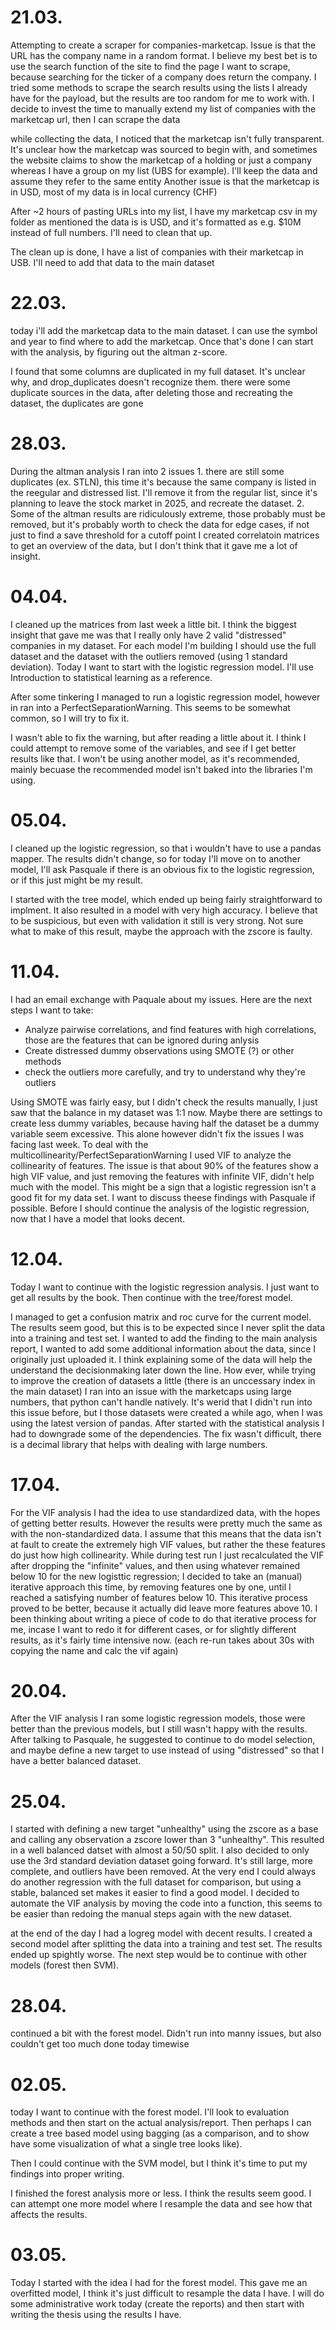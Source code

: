# 21.03.
Attempting to create a scraper for companies-marketcap. Issue is that the URL has the company name in a random format. I believe my best bet is to use the search function of the site to find the page I want to scrape, because searching for the ticker of a company does return the company.
I tried some methods to scrape the search results using the lists I already have for the payload, but the results are too random for me to work with.
I decide to invest the time to manually extend my list of companies with the marketcap url, then I can scrape the data

while collecting the data, I noticed that the marketcap isn't fully transparent. It's unclear how the marketcap was sourced to begin with, and sometimes the website claims to show the marketcap of a holding or just a company whereas I have a group on my list (UBS for example). I'll keep the data and assume they refer to the same entity
Another issue is that the marketcap is in USD, most of my data is in local currency (CHF)

After ~2 hours of pasting URLs into my list, I have my marketcap csv in my folder
as mentioned the data is is USD, and it's formatted as e.g. $10M instead of full numbers. I'll need to clean that up.

The clean up is done, I have a list of companies with their marketcap in USB. I'll need to add that data to the main dataset

# 22.03.
today i'll add the marketcap data to the main dataset. I can use the symbol and year to find where to add the marketcap. Once that's done I can start with the analysis, by figuring out the altman z-score.

I found that some columns are duplicated in my full dataset. It's unclear why, and drop_duplicates doesn't recognize them.
    there were some duplicate sources in the data, after deleting those and recreating the dataset, the duplicates are gone

# 28.03.
During the altman analysis I ran into 2 issues
    1. there are still some duplicates (ex. STLN), this time it's because the same company is listed in the reegular and distressed list. I'll remove it from the regular list, since it's planning to leave the stock market in 2025, and recreate the dataset.
    2. Some of the altman results are ridiculously extreme, those probably must be removed, but it's probably worth to check the data for edge cases, if not just to find a save threshold for a cutoff point
I created correlatoin matrices to get an overview of the data, but I don't think that it gave me a lot of insight.

# 04.04.
I cleaned up the matrices from last week a little bit. I think the biggest insight that gave me was that I really only have 2 valid "distressed" companies in my dataset. For each model I'm building I should use the full dataset and the dataset with the outliers removed (using 1 standard deviation). 
Today I want to start with the logistic regression model. I'll use Introduction to statistical learning as a reference.

After some tinkering I managed to run a logistic regression model, however in ran into a PerfectSeparationWarning. This seems to be somewhat common, so I will try to fix it.

I wasn't able to fix the warning, but after reading a little about it. I think I could attempt to remove some of the variables, and see if I get better results like that. I won't be using another model, as it's recommended, mainly becuase the recommended model isn't baked into the libraries I'm using.

# 05.04.
I cleaned up the logistic regression, so that i wouldn't have to use a pandas mapper. The results didn't change, so for today I'll move on to another model, I'll ask Pasquale if there is an obvious fix to the logistic regression, or if this just might be my result.

I started with the tree model, which ended up being fairly straightforward to implment. It also resulted in a model with very high accuracy. I believe that to be suspicious, but even with validation it still is very strong. Not sure what to make of this result, maybe the approach with the zscore is faulty.

# 11.04.
I had an email exchange with Paquale about my issues. Here are the next steps I want to take:
- Analyze pairwise correlations, and find features with high correlations, those are the features that can be ignored during anlysis
- Create distressed dummy observations using SMOTE (?) or other methods
- check the outliers more carefully, and try to understand why they're outliers

Using SMOTE was fairly easy, but I didn't check the results manually, I just saw that the balance in my dataset was 1:1 now. Maybe there are settings to create less dummy variables, because having half the dataset be a dummy variable seem excessive. This alone however didn't fix the issues I was facing last week.
To deal with the multicollinearity/PerfectSeparationWarning I used VIF to analyze the collinearity of features. The issue is that about 90% of the features show a high VIF value, and just removing the features with infinite VIF, didn't help much with the model.
This might be a sign that a logistic regression isn't a good fit for my data set. I want to discuss theese findings with Pasquale if possible. Before I should continue the analysis of the logistic regression, now that I have a model that looks decent.

# 12.04.
Today I want to continue with the logistic regression analysis. I just want to get all results by the book. Then continue with the tree/forest model.

I managed to get a confusion matrix and roc curve for the current model. The results seem good, but this is to be expected since I never split the data into a training and test set. 
I wanted to add the finding to the main analysis report, I wanted to add some additional information about the data, since I originally just uploaded it. I think explaining some of the data will help the understand the decisionmaking later down the line. How ever, while trying to improve the creation of datasets a little (there is an unccessary index in the main dataset) I ran into an issue with the marketcaps using large numbers, that python can't handle natively. It's werid that I didn't run into this issue before, but I those datasets were created a while ago, when I was using the latest version of pandas. After started with the statistical analysis I had to downgrade some of the dependencies. The fix wasn't difficult, there is a decimal library that helps with dealing with large numbers. 

# 17.04.
For the VIF analysis I had the idea to use standardized data, with the hopes of getting better results. However the results were pretty much the same as with the non-standardized data. I assume that this means that the data isn't at fault to create the extremely high VIF values, but rather the these features do just how high collinearity. 
While during test run I just recalculated the VIF after dropping the "infinite" values, and then using whatever remained below 10 for the new logisttic regression; I decided to take an (manual) iterative approach this time, by removing features one by one, until I reached a satisfying number of features below 10. This iterative process proved to be better, because it actually did leave more features above 10.
I been thinking about writing a piece of code to do that iterative process for me, incase I want to redo it for different cases, or for slightly different results, as it's fairly time intensive now. (each re-run takes about 30s with copying the name and calc the vif again)

# 20.04.
After the VIF analysis I ran some logistic regression models, those were better than the previous models, but I still wasn't happy with the results. After talking to Pasquale, he suggested to continue to do model selection, and maybe define a new target to use instead of using "distressed" so that I have a better balanced dataset.

# 25.04.
I started with defining a new target "unhealthy" using the zscore as a base and calling any observation a zscore lower than 3 "unhealthy". This resulted in a well balanced datset with almost a 50/50 split. I also decided to only use the 3rd standard deviation dataset going forward. It's still large, more complete, and outliers have been removed. At the very end I could always do another regression with the full dataset for comparison, but using a stable, balanced set makes it easier to find a good model.
I decided to automate the VIF analysis by moving the code into a function, this seems to be easier than redoing the manual steps again with the new dataset. 

at the end of the day I had a logreg model with decent results. I created a second model after splitting the data into a training and test set. The results ended up spightly worse. The next step would be to continue with other models (forest then SVM).

# 28.04.
continued a bit with the forest model. Didn't run into manny issues, but also couldn't get too much done today timewise

# 02.05.
today I want to continue with the forest model. I'll look to evaluation methods and then start on the actual analysis/report. 
Then perhaps I can create a tree based model using bagging (as a comparison, and to show have some visualization of what a single tree looks like).

Then I could continue with the SVM model, but I think it's time to put my findings into proper writing.

I finished the forest analysis more or less. I think the results seem good. I can attempt one more model where I resample the data and see how that affects the results.

# 03.05.
Today I started with the idea I had for the forest model. This gave me an overfitted model, I think it's just difficult to resample the data I have.
I will do some administrative work today (create the reports) and then start with writing the thesis using the results I have.